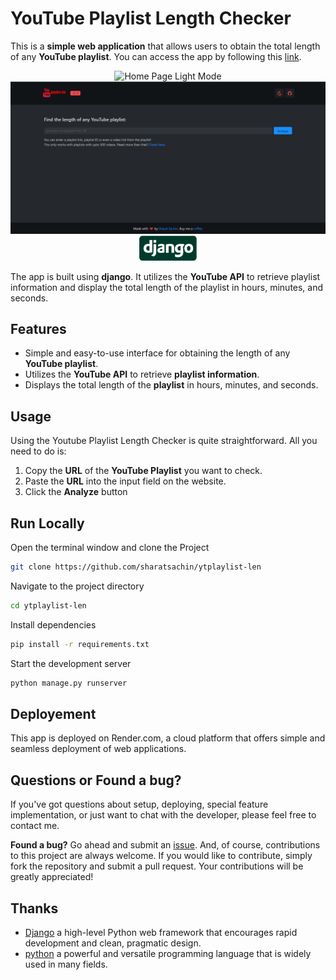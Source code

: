 # YouTube Playlist Length Checker


This is a **simple web application** that allows users to obtain the total length of any **YouTube playlist**. You can access the app by following this [link](https://ytplaylist-len.sharats.dev/).

<p align="center">
  <img src="static/homepagemode.png#gh-dark-mode-only" alt="Home Page Light Mode" >
  <img src="static/homepagedarkmode.png#gh-light-mode-only" alt="Home Page Light Mode">
  <br>
  <img height="40" src="static/django.png"> 
</p>


The app is built using **django**. It utilizes the **YouTube API** to retrieve playlist information and display the total length of the playlist in hours, minutes, and seconds.


## Features

* Simple and easy-to-use interface for obtaining the length of any **YouTube playlist**.
* Utilizes the **YouTube API** to retrieve **playlist information**.
* Displays the total length of the **playlist** in hours, minutes, and seconds.

## Usage

Using the Youtube Playlist Length Checker is quite straightforward. All you need to do is:

1. Copy the **URL** of the **YouTube Playlist** you want to check.
2. Paste the **URL** into the input field on the website.
3. Click the **Analyze** button

## Run Locally

Open the terminal window and clone the Project

```bash
git clone https://github.com/sharatsachin/ytplaylist-len
```
Navigate to the project directory

```bash
cd ytplaylist-len
```
Install dependencies

```bash
pip install -r requirements.txt
```
Start the development server

```bash
python manage.py runserver
```

## Deployement

This app is deployed on Render.com, a cloud platform that offers simple and seamless deployment of web applications.


## Questions or Found a bug?

If you've got questions about setup, deploying, special feature implementation, or just want to chat with the developer, please feel free to contact me.

**Found a bug?** Go ahead and submit an [issue](https://github.com/sharatsachin/ytplaylist-len/issues). And, of course, contributions to this project are always welcome. If you would like to contribute, simply fork the repository and submit a pull request. Your contributions will be greatly appreciated!

## Thanks

* [Django](https://www.djangoproject.com/) a high-level Python web framework that encourages rapid development and clean, pragmatic design.
* [python](https://www.python.org/) a powerful and versatile programming language that is widely used in many fields.
